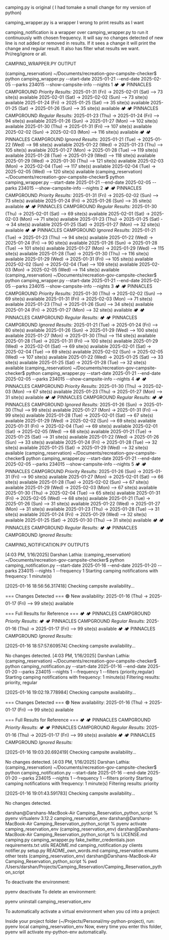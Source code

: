 camping.py is original ( I had tomake a small change for my version of python)

camping_wrapper.py is a wrapper I wrong to print results as I want  

camping_notification is a wrapper over camping_wrapper.py to run it continuously with chosen frequency. It will say no changes detected of new line is not added or removed in results. If it sees a change it will print the change and regular result. It also has filter what results we want. Pri/reg/ignore or all. 


CAMPING_WRAPPER.PY OUTPUT 

(camping_reservation) ~/Documents/recreation-gov-campsite-checker$ python camping_wrapper.py --start-date 2025-01-21 --end-date 2025-02-05 --parks 234015 --show-campsite-info --nights 1
🏕 🏕 PINNACLES CAMPGROUND
  *Priority Results:*
  2025-01-31 (Fri) -> 2025-02-01 (Sat) --> 73 site(s) available
  2025-02-01 (Sat) -> 2025-02-02 (Sun) --> 73 site(s) available
  2025-01-24 (Fri) -> 2025-01-25 (Sat) --> 35 site(s) available
  2025-01-25 (Sat) -> 2025-01-26 (Sun) --> 35 site(s) available
🏕 🏕 PINNACLES CAMPGROUND
  *Regular Results:*
  2025-01-23 (Thu) -> 2025-01-24 (Fri) --> 94 site(s) available
  2025-01-26 (Sun) -> 2025-01-27 (Mon) --> 102 site(s) available
  2025-01-30 (Thu) -> 2025-01-31 (Fri) --> 107 site(s) available
  2025-02-02 (Sun) -> 2025-02-03 (Mon) --> 116 site(s) available
🏕 🏕 PINNACLES CAMPGROUND
  *Ignored Results:*
  2025-01-21 (Tue) -> 2025-01-22 (Wed) --> 98 site(s) available
  2025-01-22 (Wed) -> 2025-01-23 (Thu) --> 105 site(s) available
  2025-01-27 (Mon) -> 2025-01-28 (Tue) --> 119 site(s) available
  2025-01-28 (Tue) -> 2025-01-29 (Wed) --> 118 site(s) available
  2025-01-29 (Wed) -> 2025-01-30 (Thu) --> 121 site(s) available
  2025-02-03 (Mon) -> 2025-02-04 (Tue) --> 117 site(s) available
  2025-02-04 (Tue) -> 2025-02-05 (Wed) --> 120 site(s) available
(camping_reservation) ~/Documents/recreation-gov-campsite-checker$ python camping_wrapper.py --start-date 2025-01-21 --end-date 2025-02-05 --parks 234015 --show-campsite-info --nights 2
🏕 🏕 PINNACLES CAMPGROUND
  *Priority Results:*
  2025-01-31 (Fri) -> 2025-02-02 (Sun) --> 73 site(s) available
  2025-01-24 (Fri) -> 2025-01-26 (Sun) --> 35 site(s) available
🏕 🏕 PINNACLES CAMPGROUND
  *Regular Results:*
  2025-01-30 (Thu) -> 2025-02-01 (Sat) --> 69 site(s) available
  2025-02-01 (Sat) -> 2025-02-03 (Mon) --> 71 site(s) available
  2025-01-23 (Thu) -> 2025-01-25 (Sat) --> 34 site(s) available
  2025-01-25 (Sat) -> 2025-01-27 (Mon) --> 32 site(s) available
🏕 🏕 PINNACLES CAMPGROUND
  *Ignored Results:*
  2025-01-21 (Tue) -> 2025-01-23 (Thu) --> 94 site(s) available
  2025-01-22 (Wed) -> 2025-01-24 (Fri) --> 90 site(s) available
  2025-01-26 (Sun) -> 2025-01-28 (Tue) --> 101 site(s) available
  2025-01-27 (Mon) -> 2025-01-29 (Wed) --> 115 site(s) available
  2025-01-28 (Tue) -> 2025-01-30 (Thu) --> 116 site(s) available
  2025-01-29 (Wed) -> 2025-01-31 (Fri) --> 105 site(s) available
  2025-02-02 (Sun) -> 2025-02-04 (Tue) --> 109 site(s) available
  2025-02-03 (Mon) -> 2025-02-05 (Wed) --> 114 site(s) available
(camping_reservation) ~/Documents/recreation-gov-campsite-checker$ python camping_wrapper.py --start-date 2025-01-21 --end-date 2025-02-05 --parks 234015 --show-campsite-info --nights 3
🏕 🏕 PINNACLES CAMPGROUND
  *Priority Results:*
  2025-01-30 (Thu) -> 2025-02-02 (Sun) --> 69 site(s) available
  2025-01-31 (Fri) -> 2025-02-03 (Mon) --> 71 site(s) available
  2025-01-23 (Thu) -> 2025-01-26 (Sun) --> 34 site(s) available
  2025-01-24 (Fri) -> 2025-01-27 (Mon) --> 32 site(s) available
🏕 🏕 PINNACLES CAMPGROUND
  *Regular Results:*
🏕 🏕 PINNACLES CAMPGROUND
  *Ignored Results:*
  2025-01-21 (Tue) -> 2025-01-24 (Fri) --> 80 site(s) available
  2025-01-26 (Sun) -> 2025-01-29 (Wed) --> 100 site(s) available
  2025-01-27 (Mon) -> 2025-01-30 (Thu) --> 114 site(s) available
  2025-01-28 (Tue) -> 2025-01-31 (Fri) --> 100 site(s) available
  2025-01-29 (Wed) -> 2025-02-01 (Sat) --> 69 site(s) available
  2025-02-01 (Sat) -> 2025-02-04 (Tue) --> 69 site(s) available
  2025-02-02 (Sun) -> 2025-02-05 (Wed) --> 107 site(s) available
  2025-01-22 (Wed) -> 2025-01-25 (Sat) --> 33 site(s) available
  2025-01-25 (Sat) -> 2025-01-28 (Tue) --> 32 site(s) available
(camping_reservation) ~/Documents/recreation-gov-campsite-checker$ python camping_wrapper.py --start-date 2025-01-21 --end-date 2025-02-05 --parks 234015 --show-campsite-info --nights 4
🏕 🏕 PINNACLES CAMPGROUND
  *Priority Results:*
  2025-01-30 (Thu) -> 2025-02-03 (Mon) --> 67 site(s) available
  2025-01-23 (Thu) -> 2025-01-27 (Mon) --> 31 site(s) available
🏕 🏕 PINNACLES CAMPGROUND
  *Regular Results:*
🏕 🏕 PINNACLES CAMPGROUND
  *Ignored Results:*
  2025-01-26 (Sun) -> 2025-01-30 (Thu) --> 99 site(s) available
  2025-01-27 (Mon) -> 2025-01-31 (Fri) --> 99 site(s) available
  2025-01-28 (Tue) -> 2025-02-01 (Sat) --> 67 site(s) available
  2025-01-29 (Wed) -> 2025-02-02 (Sun) --> 69 site(s) available
  2025-01-31 (Fri) -> 2025-02-04 (Tue) --> 69 site(s) available
  2025-02-01 (Sat) -> 2025-02-05 (Wed) --> 68 site(s) available
  2025-01-21 (Tue) -> 2025-01-25 (Sat) --> 31 site(s) available
  2025-01-22 (Wed) -> 2025-01-26 (Sun) --> 33 site(s) available
  2025-01-24 (Fri) -> 2025-01-28 (Tue) --> 32 site(s) available
  2025-01-25 (Sat) -> 2025-01-29 (Wed) --> 32 site(s) available
(camping_reservation) ~/Documents/recreation-gov-campsite-checker$ python camping_wrapper.py --start-date 2025-01-21 --end-date 2025-02-05 --parks 234015 --show-campsite-info --nights 5
🏕 🏕 PINNACLES CAMPGROUND
  *Priority Results:*
  2025-01-26 (Sun) -> 2025-01-31 (Fri) --> 90 site(s) available
  2025-01-27 (Mon) -> 2025-02-01 (Sat) --> 66 site(s) available
  2025-01-28 (Tue) -> 2025-02-02 (Sun) --> 67 site(s) available
  2025-01-29 (Wed) -> 2025-02-03 (Mon) --> 67 site(s) available
  2025-01-30 (Thu) -> 2025-02-04 (Tue) --> 65 site(s) available
  2025-01-31 (Fri) -> 2025-02-05 (Wed) --> 68 site(s) available
  2025-01-21 (Tue) -> 2025-01-26 (Sun) --> 31 site(s) available
  2025-01-22 (Wed) -> 2025-01-27 (Mon) --> 31 site(s) available
  2025-01-23 (Thu) -> 2025-01-28 (Tue) --> 31 site(s) available
  2025-01-24 (Fri) -> 2025-01-29 (Wed) --> 32 site(s) available
  2025-01-25 (Sat) -> 2025-01-30 (Thu) --> 31 site(s) available
🏕 🏕 PINNACLES CAMPGROUND
  *Regular Results:*
🏕 🏕 PINNACLES CAMPGROUND
  *Ignored Results:*


CAMPING_NOTIFICATION.PY OUTPUTS


[4:03 PM, 1/16/2025] Darshan Lathia: (camping_reservation) ~/Documents/recreation-gov-campsite-checker$ python camping_notification.py --start-date 2025-01-16 --end-date 2025-01-20 --parks 234015 --nights 1 --frequency 1
Starting camping notifications with frequency: 1 minute(s)

[2025-01-16 18:56:56.317418] Checking campsite availability...

=== Changes Detected ===
🟢 New availability:   2025-01-16 (Thu) -> 2025-01-17 (Fri) --> 99 site(s) available

=== Full Results for Reference ===
🏕 🏕 PINNACLES CAMPGROUND
  *Priority Results:*
🏕 🏕 PINNACLES CAMPGROUND
  *Regular Results:*
  2025-01-16 (Thu) -> 2025-01-17 (Fri) --> 99 site(s) available
🏕 🏕 PINNACLES CAMPGROUND
  *Ignored Results:*


[2025-01-16 18:57:57.609574] Checking campsite availability...

No changes detected.
[4:03 PM, 1/16/2025] Darshan Lathia: (camping_reservation) ~/Documents/recreation-gov-campsite-checker$ python camping_notification.py --start-date 2025-01-16 --end-date 2025-01-20 --parks 234015 --nights 1 --frequency 1 --filters {priority,regular}
Starting camping notifications with frequency: 1 minute(s)
Filtering results: priority, regular

[2025-01-16 19:02:19.778984] Checking campsite availability...

=== Changes Detected ===
🟢 New availability:   2025-01-16 (Thu) -> 2025-01-17 (Fri) --> 99 site(s) available

=== Full Results for Reference ===
🏕 🏕 PINNACLES CAMPGROUND
  *Priority Results:*
🏕 🏕 PINNACLES CAMPGROUND
  *Regular Results:*
  2025-01-16 (Thu) -> 2025-01-17 (Fri) --> 99 site(s) available
🏕 🏕 PINNACLES CAMPGROUND
  *Ignored Results:*



[2025-01-16 19:03:20.692419] Checking campsite availability...

No changes detected.
[4:03 PM, 1/16/2025] Darshan Lathia: (camping_reservation) ~/Documents/recreation-gov-campsite-checker$ python camping_notification.py --start-date 2025-01-16 --end-date 2025-01-20 --parks 234015 --nights 1 --frequency 1 --filters priority
Starting camping notifications with frequency: 1 minute(s)
Filtering results: priority

[2025-01-16 19:01:43.591783] Checking campsite availability...

No changes detected.















darshan@Darshans-MacBook-Air Camping_Reservation_python_script % pyenv virtualenv 3.12.2 camping_reservation_env
darshan@Darshans-MacBook-Air Camping_Reservation_python_script % pyenv activate camping_reservation_env
(camping_reservation_env) darshan@Darshans-MacBook-Air Camping_Reservation_python_script % ls
LICENSE.md                      camping.py                      camping_wrapper.py              fake_twitter_credentials.json   requirements.txt                utils
README.md                       camping_notification.py         clients                         notifier.py                     setup.py
README_own_words.md             camping_reservation             enums                           other                           tests
(camping_reservation_env) darshan@Darshans-MacBook-Air Camping_Reservation_python_script % pwd
/Users/darshan/Projects/Camping_Reservation/Camping_Reservation_python_script



To deactivate the environment:

pyenv deactivate
To delete an environment:

pyenv uninstall camping_reservation_env




To automatically activate a virtual environment when you cd into a project:

Inside your project folder (~/Projects/Personal/my-python-project), run:
pyenv local camping_reservation_env
Now, every time you enter this folder, pyenv will activate my-python-env automatically.









